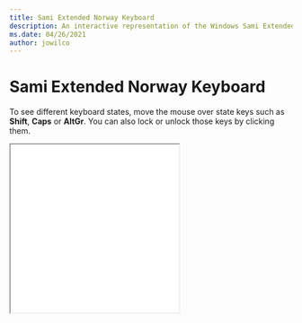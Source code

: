 ```yaml
---
title: Sami Extended Norway Keyboard
description: An interactive representation of the Windows Sami Extended NorwayKeyboard. To see different keyboard states, click or move the mouse over the state keys.
ms.date: 04/26/2021
author: jowilco
---
```


# Sami Extended Norway Keyboard

To see different keyboard states, move the mouse over state keys such as **Shift**, **Caps** or **AltGr**. You can also lock or unlock those keys by clicking them.

<iframe src="kbdsmsno.html" height="300"></iframe>
